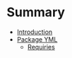 # Summary

* [Introduction](README.md)
* [Package YML](package_yml)
   * [Requiries](requiries.md)

